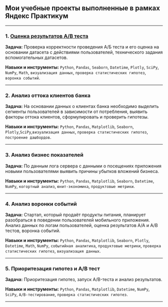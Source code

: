 ## Мои учебные проекты выполненные в рамках Яндекс Практикум
<hr>

### 1. [Оценка результатов A/B теста](https://github.com/Wrynn31/Data-analyst-course/blob/main/ab%20test%20result%20analysis/%D0%9E%D1%86%D0%B5%D0%BD%D0%BA%D0%B0%20%D1%80%D0%B5%D0%B7%D1%83%D0%BB%D1%8C%D1%82%D0%B0%D1%82%D0%BE%D0%B2%20ab%20%D1%82%D0%B5%D1%81%D1%82%D0%B0.ipynb)

**Задача:** Проверка корректности проведения А/Б теста и его оценка на основании датасета с действиями пользователей, технического задания вспомогательных датасетов.


**Навыки и инструменты:**
`Python`, `Pandas`, `Seaborn`, `Datetime`, `Plotly`, `SciPy`, `NumPy`, `Math`, `визуализация данных`, `проверка статистических гипотез`, `воронка событий`.
<hr>

### 2. Анализ оттока клиентов банка


**Задача:**
На основании данных о клиентах банка необходимо выделить сегменты пользователей в зависимости от потребления, выявить факторы оттока клиентов, сформулировать и проверить гипотезы.

**Навыки и инструменты:**
`Python`, `Pandas`, `Matplotlib`, `Seaborn`, `Plotly`,`SciPy`,`визуализация данных`, `проверка статистических гипотез`, `построение дашбордов`.
<hr>

### 3. Анализ бизнес показателей

**Задача:**
По данным лога сервера с данными о посещениях приложения новыми пользователями выявить причины убытков вложений бизнеса.

**Навыки и инструменты:**
`Python`, `Pandas`, `Matplotlib`, `Seaborn`, `Datetime`, `NumPy`, `когортный анализ`, `юнит-экономика`, `продуктовые метрики`.
<hr>

### 4. Анализ воронки событий

**Задача:**
Стартап, который продаёт продукты питания, планирует разобраться в поведении пользователей мобильного приложения. Анализ данных по логам пользователей, оценка результатов А/А и А/В тестов, воронка событий.

**Навыки и инструменты:**
`Python`, `Pandas`, `Matplotlib`, `Seaborn`, `Plotly`, `Datetime`, `Math`, `NumPy`, `событийная аналитика`, `продуктовые метрики`, `проверка статистических гипотез`, `визуализация данных`.
<hr>

### 5. Приоритезация гипотез и A/B тест

**Задача:**
Приоритезация гипотез, запуск A/B-теста и анализ результатов.

**Навыки и инструменты:**
`Python`, `Pandas`, `Matplotlib`, `Datetime`, `NumPy`, `SciPy`, `А/В-тестирование`, `проверка статистических гипотез`.
<hr>
